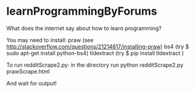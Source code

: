 # learnProgrammingByForums
What does the internet say about how to learn programming?

You may need to install:
praw (see http://stackoverflow.com/questions/21214817/installing-praw)
bs4 (try $ sudo apt-get install python-bs4)
tldextract (try $ pip install tldextract )

To run redditScrape2.py:
in the directory run
python redditScrape2.py prawScrape.html

And wait for output!
